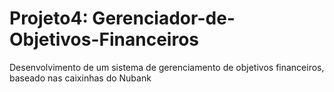 # Projeto4: Gerenciador-de-Objetivos-Financeiros
Desenvolvimento de um sistema de gerenciamento de objetivos financeiros, baseado nas caixinhas do Nubank
